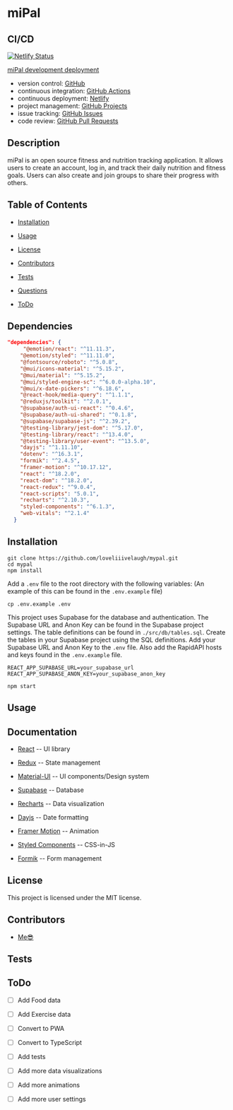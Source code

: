 # miPal

## CI/CD

[![Netlify Status](https://api.netlify.com/api/v1/badges/17584298-1ea6-4693-88ca-dcc04f60f1be/deploy-status)](https://app.netlify.com/sites/gleeful-kitten-d6d5f6/deploys)

[miPal development deployment](https://main--gleeful-kitten-d6d5f6.netlify.app/)

* version control: [GitHub]()
* continuous integration: [GitHub Actions]()
* continuous deployment: [Netlify]()
* project management: [GitHub Projects]()
* issue tracking: [GitHub Issues]()
* code review: [GitHub Pull Requests]()

## Description

miPal is an open source fitness and nutrition tracking application. It allows users to create an account, log in, and track their daily nutrition and fitness goals. Users can also create and join groups to share their progress with others.

## Table of Contents

* [Installation](#installation)

* [Usage](#usage)

* [License](#license)

* [Contributors](#contributors)

* [Tests](#tests)

* [Questions](#questions)

* [ToDo](#todo)

## Dependencies

```json
"dependencies": {
     "@emotion/react": "^11.11.3",
    "@emotion/styled": "^11.11.0",
    "@fontsource/roboto": "^5.0.8",
    "@mui/icons-material": "^5.15.2",
    "@mui/material": "^5.15.2",
    "@mui/styled-engine-sc": "^6.0.0-alpha.10",
    "@mui/x-date-pickers": "^6.18.6",
    "@react-hook/media-query": "^1.1.1",
    "@reduxjs/toolkit": "^2.0.1",
    "@supabase/auth-ui-react": "^0.4.6",
    "@supabase/auth-ui-shared": "^0.1.8",
    "@supabase/supabase-js": "^2.39.2",
    "@testing-library/jest-dom": "^5.17.0",
    "@testing-library/react": "^13.4.0",
    "@testing-library/user-event": "^13.5.0",
    "dayjs": "^1.11.10",
    "dotenv": "^16.3.1",
    "formik": "^2.4.5",
    "framer-motion": "^10.17.12",
    "react": "^18.2.0",
    "react-dom": "^18.2.0",
    "react-redux": "^9.0.4",
    "react-scripts": "5.0.1",
    "recharts": "^2.10.3",
    "styled-components": "^6.1.3",
    "web-vitals": "^2.1.4"
  }
  ```

## Installation

```code
git clone https://github.com/loveliiivelaugh/mypal.git
cd mypal
npm install
```

Add a `.env` file to the root directory with the following variables:
(An example of this can be found in the `.env.example` file)

```code
cp .env.example .env
```

This project uses Supabase for the database and authentication.
The Supabase URL and Anon Key can be found in the Supabase project settings.
The table definitions can be found in `./src/db/tables.sql`.
Create the tables in your Supabase project using the SQL definitions.
Add your Supabase URL and Anon Key to the `.env` file.
Also add the RapidAPI hosts and keys found in the `.env.example` file.

```code
REACT_APP_SUPABASE_URL=your_supabase_url
REACT_APP_SUPABASE_ANON_KEY=your_supabase_anon_key
```

```code
npm start
```

## Usage

## Documentation

* [React](https://reactjs.org/) -- UI library

* [Redux](https://redux.js.org/) -- State management

* [Material-UI](https://mui.com/) -- UI components/Design system

* [Supabase](https://supabase.io/) -- Database

* [Recharts](https://recharts.org/en-US/) -- Data visualization

* [Dayjs](https://day.js.org/) -- Date formatting

* [Framer Motion](https://www.framer.com/motion/) -- Animation

* [Styled Components](https://styled-components.com/) -- CSS-in-JS

* [Formik](https://formik.org/) -- Form management

## License

This project is licensed under the MIT license.

## Contributors

* [Me😎]('https://www.github.com/loveliiivelaugh')

## Tests

## ToDo

* [ ] Add Food data

* [ ] Add Exercise data

* [ ] Convert to PWA

* [ ] Convert to TypeScript

* [ ] Add tests

* [ ] Add more data visualizations

* [ ] Add more animations

* [ ] Add more user settings
